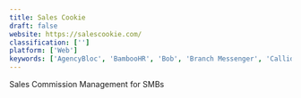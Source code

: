 ```yaml
---
title: Sales Cookie
draft: false 
website: https://salescookie.com/
classification: ['']
platform: ['Web']
keywords: ['AgencyBloc', 'BambooHR', 'Bob', 'Branch Messenger', 'CallidusCloud Commissions', 'Carta', 'Commissionly - Sales Commission Software', 'Compensation Planning', 'Compgun', 'Core Commissions', 'Engagedly', 'Harvest HCM', 'Iconixx', 'Lanteria HR', 'Namely', 'Performio', 'QCommission', 'SimplyMerit', 'SutiHR', 'UltiPro', 'Xactly Express']
---
```

Sales Commission Management for SMBs
